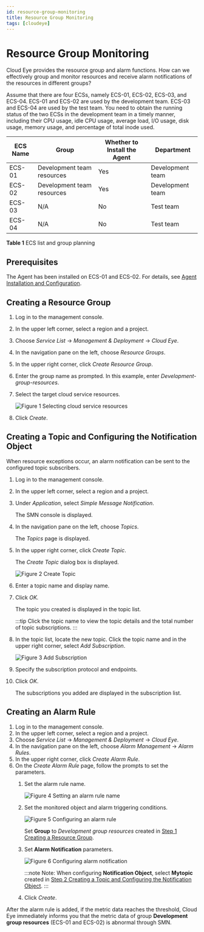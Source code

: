 ```yaml
---
id: resource-group-monitoring
title: Resource Group Monitoring 
tags: [cloudeye]
---
```


# Resource Group Monitoring

Cloud Eye provides the resource group and alarm functions. How can we effectively group and monitor resources and receive alarm notifications of the resources in different groups?

Assume that there are four ECSs, namely ECS-01, ECS-02, ECS-03, and ECS-04. ECS-01 and ECS-02 are used by the development team. ECS-03 and ECS-04 are used by the test team. You need to obtain the running status of the two ECSs in the development team in a timely manner, including their CPU usage, idle CPU usage, average load, I/O usage, disk usage, memory usage, and percentage of total inode used.

|ECS Name|Group                     |Whether to Install the Agent|Department      |
|--------|--------------------------|----------------------------|----------------|
|ECS-01  |Development team resources|Yes                         |Development team|
|ECS-02  |Development team resources|Yes                         |Development team|
|ECS-03  |N/A                       |No                          |Test team       |
|ECS-04  |N/A                       |No                          |Test team       |

**Table 1** ECS list and group planning

## Prerequisites

The Agent has been installed on ECS-01 and ECS-02. For details, see [Agent Installation and Configuration](https://docs.otc.t-systems.com/cloud-eye/umn/server_monitoring/agent_installation_and_configuration.html).

## Creating a Resource Group

1. Log in to the management console.
2. In the upper left corner, select a region and a project.
3. Choose *Service List* -> *Management & Deployment* -> *Cloud Eye*.
4. In the navigation pane on the left, choose *Resource Groups*.
5. In the upper right corner, click *Create Resource Group*.
6. Enter the group name as prompted. In this example, enter *Development-group-resources*.
7. Select the target cloud service resources.

    ![**Figure 1** Selecting cloud service resources](/img/docs/best-practices/management-and-deployment/cloud-eye/en-us_image_0230389993.png)

8. Click *Create*.

## Creating a Topic and Configuring the Notification Object

When resource exceptions occur, an alarm notification can be sent to the configured topic subscribers.

1. Log in to the management console.
2. In the upper left corner, select a region and a project.
3. Under *Application*, select *Simple Message Notification*.

    The SMN console is displayed.

4. In the navigation pane on the left, choose *Topics*.

    The *Topics* page is displayed.

5. In the upper right corner, click *Create Topic*.

    The *Create Topic* dialog box is displayed.

    ![**Figure 2** Create Topic](/img/docs/best-practices/management-and-deployment/cloud-eye/en-us_image_0230390003.png)

6. Enter a topic name and display name.
7. Click *OK.*

    The topic you created is displayed in the topic list.

    :::tip
    Click the topic name to view the topic details and the total number of topic subscriptions.
    :::

8. In the topic list, locate the new topic. Click the topic name and in the upper right corner, select *Add Subscription*.

    ![**Figure 3** Add Subscription](/img/docs/best-practices/management-and-deployment/cloud-eye/en-us_image_0230391072.png)

9. Specify the subscription protocol and endpoints.
10. Click *OK*.

    The subscriptions you added are displayed in the subscription list.

## Creating an Alarm Rule

1. Log in to the management console.
2. In the upper left corner, select a region and a project.
3. Choose *Service List* -> *Management & Deployment* -> *Cloud Eye*.
4. In the navigation pane on the left, choose *Alarm Management* -> *Alarm Rules*.
5. In the upper right corner, click *Create Alarm Rule*.
6. On the *Create Alarm Rule* page, follow the prompts to set the parameters.
    1. Set the alarm rule name.

        ![**Figure 4** Setting an alarm rule name](/img/docs/best-practices/management-and-deployment/cloud-eye/en-us_image_0229987443.png)

    2. Set the monitored object and alarm triggering conditions.

        ![**Figure 5** Configuring an alarm rule](/img/docs/best-practices/management-and-deployment/cloud-eye/en-us_image_0229987653.png)

        Set **Group** to *Development group resources* created in [Step 1 Creating a Resource Group](#creating-a-resource-group).

    3. Set **Alarm Notification** parameters.

        ![**Figure 6** Configuring alarm notification](/img/docs/best-practices/management-and-deployment/cloud-eye/en-us_image_0229987913.png)

        :::note
        Note: When configuring **Notification Object**, select **Mytopic** created in [Step 2 Creating a Topic and Configuring the Notification Object](#creating-a-topic-and-configuring-the-notification-object).
        :::

    4. Click *Create*.

After the alarm rule is added, if the metric data reaches the threshold, Cloud Eye immediately informs you that the metric data of group **Development group resources** (ECS-01 and ECS-02) is abnormal through SMN.
